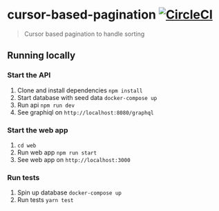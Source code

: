 # cursor-based-pagination [![CircleCI](https://circleci.com/gh/kunal-mandalia/cursor-based-pagination.svg?style=svg)](https://circleci.com/gh/kunal-mandalia/cursor-based-pagination)
> Cursor based pagination to handle sorting

## Running locally

### Start the API
1. Clone and install dependencies `npm install`
2. Start database with seed data `docker-compose up`
3. Run api `npm run dev`
4. See graphiql on `http://localhost:8080/graphql`

### Start the web app
1. `cd web`
2. Run web app `npm run start`
3. See web app on `http://localhost:3000`

### Run tests
1. Spin up database `docker-compose up`
2. Run tests `yarn test`
